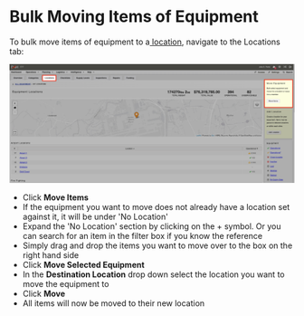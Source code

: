 # Bulk Moving Items of Equipment

To bulk move items of equipment to a[ location](./), navigate to the Locations tab:

![](../../.gitbook/assets/bulk-moving-items.png)

* Click **Move Items**
* If the equipment you want to move does not already have a location set against it, it will be under 'No Location'
* Expand the 'No Location' section by clicking on the + symbol. Or you can search for an item in the filter box if you know the reference
* Simply drag and drop the items you want to move over to the box on the right hand side
* Click **Move Selected Equipment**
* In the **Destination Location** drop down select the location you want to move the equipment to
* Click **Move**
* All items will now be moved to their new location 

